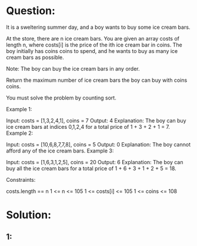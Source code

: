 # Question:

It is a sweltering summer day, and a boy wants to buy some ice cream bars.

At the store, there are n ice cream bars. You are given an array costs of length n, where costs[i] is the price of the
ith ice cream bar in coins. The boy initially has coins coins to spend, and he wants to buy as many ice cream bars as
possible.

Note: The boy can buy the ice cream bars in any order.

Return the maximum number of ice cream bars the boy can buy with coins coins.

You must solve the problem by counting sort.

Example 1:

Input: costs = [1,3,2,4,1], coins = 7
Output: 4
Explanation: The boy can buy ice cream bars at indices 0,1,2,4 for a total price of 1 + 3 + 2 + 1 = 7.
Example 2:

Input: costs = [10,6,8,7,7,8], coins = 5
Output: 0
Explanation: The boy cannot afford any of the ice cream bars.
Example 3:

Input: costs = [1,6,3,1,2,5], coins = 20
Output: 6
Explanation: The boy can buy all the ice cream bars for a total price of 1 + 6 + 3 + 1 + 2 + 5 = 18.

Constraints:

costs.length == n
1 <= n <= 105
1 <= costs[i] <= 105
1 <= coins <= 108

# Solution:

## 1:

